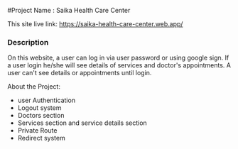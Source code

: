 #Project Name : Saika Health Care Center

This site live link: https://saika-health-care-center.web.app/
 ### Description ###
 On this website, a user can log in via user password or using google sign. If a user login he/she will see details of services and doctor's appointments. A user can't see details or appointments until login.

 About the Project:
* user Authentication
* Logout system
* Doctors section
* Services section and service details section
* Private Route 
* Redirect system